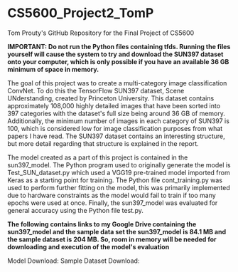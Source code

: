 # CS5600_Project2_TomP
Tom Prouty's GitHub Repository for the Final Project of CS5600

__IMPORTANT: Do not run the Python files containing tfds. Running the files yourself will cause the system to try and download
the SUN397 dataset onto your computer, which is only possible if you have an available 36 GB minimum of space in memory.__

The goal of this project was to create a multi-category image classification ConvNet. To do this the TensorFlow
SUN397 dataset, Scene UNderstanding, created by Princeton University. This dataset contains approximately 108,000 
highly detailed images that have been sorted into 397 categories with  the dataset's full size being around 36 
GB of memory. Additionally, the minimum number of images in each category of SUN397 is 100, which is considered
low for image classification purposes from what papers I have read. The SUN397 dataset contains an interesting 
structure, but more detail regarding that structure is explained in the report.

The model created as a part of this project is contained in the sun397_model. The Python program used to originally
generate the model is Test_SUN_dataset.py which used a VGG19 pre-trained model imported from Keras as a starting
point for training. The Python file cont_training.py was used to perform further fitting on the model, this was 
primarily implemented due to hardware constraints as the model would fail to train if too many epochs were used
at once. Finally, the sun397_model was evaluated for general accuracy using the Python file test.py.

__The following contains links to my Google Drive containing the sun397_model and the sample data set
the sun397_model is 84.1 MB and the sample dataset is 204 MB. So, room in memory will be needed for 
downloading and execution of the model's evaluation__

Model Download:
Sample Dataset Download: 

